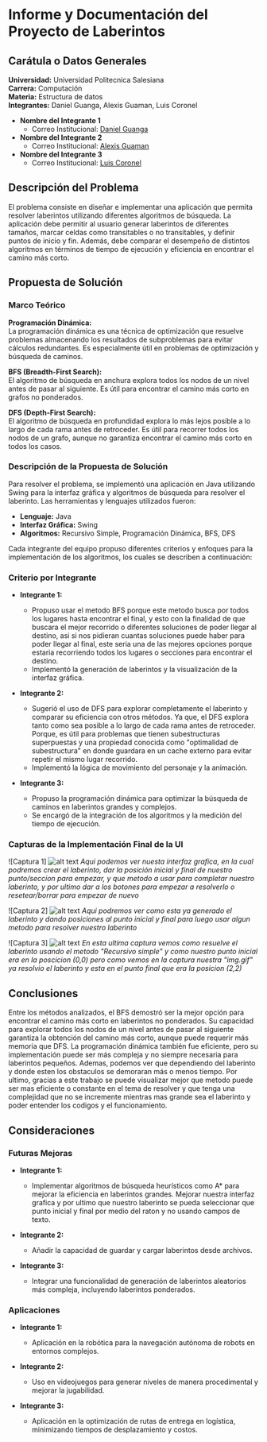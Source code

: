 # Informe y Documentación del Proyecto de Laberintos

## Carátula o Datos Generales

**Universidad:** Universidad Politecnica Salesiana  
**Carrera:** Computación  
**Materia:** Estructura de datos  
**Integrantes:** Daniel Guanga, Alexis Guaman, Luis Coronel

- **Nombre del Integrante 1**  
  - Correo Institucional: [Daniel Guanga](dguangag@est.ups.edu.ec)
- **Nombre del Integrante 2**
  - Correo Institucional: [Alexis Guaman](aguamanp4@est.ups.edu.ec)
- **Nombre del Integrante 3**
  - Correo Institucional: [Luis Coronel](lcoronelv@est.ups.edu.ec)

## Descripción del Problema

El problema consiste en diseñar e implementar una aplicación que permita resolver laberintos utilizando diferentes algoritmos de búsqueda. La aplicación debe permitir al usuario generar laberintos de diferentes tamaños, marcar celdas como transitables o no transitables, y definir puntos de inicio y fin. Además, debe comparar el desempeño de distintos algoritmos en términos de tiempo de ejecución y eficiencia en encontrar el camino más corto.

## Propuesta de Solución

### Marco Teórico

**Programación Dinámica:**  
La programación dinámica es una técnica de optimización que resuelve problemas almacenando los resultados de subproblemas para evitar cálculos redundantes. Es especialmente útil en problemas de optimización y búsqueda de caminos.

**BFS (Breadth-First Search):**  
El algoritmo de búsqueda en anchura explora todos los nodos de un nivel antes de pasar al siguiente. Es útil para encontrar el camino más corto en grafos no ponderados.

**DFS (Depth-First Search):**  
El algoritmo de búsqueda en profundidad explora lo más lejos posible a lo largo de cada rama antes de retroceder. Es útil para recorrer todos los nodos de un grafo, aunque no garantiza encontrar el camino más corto en todos los casos.

### Descripción de la Propuesta de Solución

Para resolver el problema, se implementó una aplicación en Java utilizando Swing para la interfaz gráfica y algoritmos de búsqueda para resolver el laberinto. Las herramientas y lenguajes utilizados fueron:

- **Lenguaje:** Java
- **Interfaz Gráfica:** Swing
- **Algoritmos:** Recursivo Simple, Programación Dinámica, BFS, DFS

Cada integrante del equipo propuso diferentes criterios y enfoques para la implementación de los algoritmos, los cuales se describen a continuación:

### Criterio por Integrante

- **Integrante 1:**
  - Propuso usar el metodo BFS porque este metodo busca por todos los lugares hasta encontrar el final, y esto con la finalidad de que buscara el mejor recorrido o diferentes soluciones de poder llegar al destino, asi si nos pidieran cuantas soluciones puede haber para poder llegar al final, este seria una de las mejores opciones porque estaria recorriendo todos los lugares o secciones para encontrar el destino.
  - Implementó la generación de laberintos y la visualización de la interfaz gráfica.

- **Integrante 2:**
  - Sugerió el uso de DFS para explorar completamente el laberinto y comparar su eficiencia con otros métodos. Ya que, el DFS explora tanto como sea posible a lo largo de cada rama antes de retroceder. Porque, es útil para problemas que tienen subestructuras superpuestas y una propiedad conocida como "optimalidad de subestructura" en donde guardara en un cache externo para evitar repetir el mismo lugar recorrido.
  - Implementó la lógica de movimiento del personaje y la animación.

- **Integrante 3:**
  - Propuso la programación dinámica para optimizar la búsqueda de caminos en laberintos grandes y complejos.
  - Se encargó de la integración de los algoritmos y la medición del tiempo de ejecución.

### Capturas de la Implementación Final de la UI

![Captura 1]
![alt text](image.png)
*Aqui podemos ver nuesta interfaz grafica, en la cual podremos crear el laberinto, dar la posición inicial y final de nuestro punto/seccion para empezar, y que metodo a usar para completar nuestro laberinto, y por ultimo dar a los botones para empezar a resolverlo o resetear/borrar para empezar de nuevo*

![Captura 2]
![alt text](image-1.png)
*Aqui podremos ver como esta ya generado el laberinto y dando posiciones al punto inicial y final para luego usar algun metodo para resolver nuestro laberinto*

![Captura 3]
![alt text](image-2.png)
*En esta ultima captura vemos como resuelve el laberinto usando el metodo "Recursivo simple" y como nuestro punto inicial era en la poscicion (0,0) pero como vemos en la captura nuestra "img.gif" ya resolvio el laberinto y esta en el punto final que era la posicion (2,2)*

## Conclusiones

Entre los métodos analizados, el BFS demostró ser la mejor opción para encontrar el camino más corto en laberintos no ponderados. Su capacidad para explorar todos los nodos de un nivel antes de pasar al siguiente garantiza la obtención del camino más corto, aunque puede requerir más memoria que DFS. La programación dinámica también fue eficiente, pero su implementación puede ser más compleja y no siempre necesaria para laberintos pequeños. Ademas, podemos ver que dependiendo del laberinto y donde esten los obstaculos se demoraran más o menos tiempo. Por ultimo, gracias a este trabajo se puede visualizar mejor que metodo puede ser mas eficiente o constante en el tema de resolver y que tenga una complejidad que no se incremente mientras mas grande sea el laberinto y poder entender los codigos y el funcionamiento.

## Consideraciones

### Futuras Mejoras

- **Integrante 1:**
  - Implementar algoritmos de búsqueda heurísticos como A* para mejorar la eficiencia en laberintos grandes. Mejorar nuestra interfaz grafica y por ultimo que nuestro laberinto se pueda seleccionar que punto inicial y final por medio del raton y no usando campos de texto.

- **Integrante 2:**
  - Añadir la capacidad de guardar y cargar laberintos desde archivos.

- **Integrante 3:**
  - Integrar una funcionalidad de generación de laberintos aleatorios más compleja, incluyendo laberintos ponderados.

### Aplicaciones

- **Integrante 1:**
  - Aplicación en la robótica para la navegación autónoma de robots en entornos complejos.

- **Integrante 2:**
  - Uso en videojuegos para generar niveles de manera procedimental y mejorar la jugabilidad.

- **Integrante 3:**
  - Aplicación en la optimización de rutas de entrega en logística, minimizando tiempos de desplazamiento y costos.
